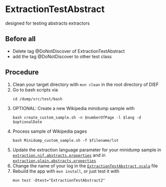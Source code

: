 # ExtractionTestAbstract

designed for testing abstracts extractors
## Before all

* Delete tag @DoNotDiscover of ExtractionTestAbstract
* add the tag @DoNotDiscover to other test class

## Procedure
1. Clean your target directory with `mvn clean` in the root directory of DIEF
1. Go to bash scripts via
   ```shell
   cd /dump/src/test/bash
   ```
1. OPTIONAL: Create a new Wikipedia minidump sample with
   ```shell
   bash create_custom_sample.sh -n $numberOfPage -l $lang -d $optionalDate
   ```
1. Process sample of Wikipedia pages
   ```shell
   bash Minidump_custom_sample.sh -f $filename/lst
   ```
1. Update the extraction language parameter for your minidump sample in [`extraction.nif.abstracts.properties`](https://github.com/datalogism/extraction-framework/blob/gsoc-celian/dump/src/test/resources/extraction-configs/extraction.nif.abstracts.properties) and in [`extraction.plain.abstracts.properties`](https://github.com/datalogism/extraction-framework/blob/gsoc-celian/dump/src/test/resources/extraction-configs/extraction.plain.abstracts.properties)
1. Change the name of your log in the [`ExtractionTestAbstract.scala`](https://github.com/datalogism/extraction-framework/blob/gsoc-celian/dump/src/test/scala/org/dbpedia/extraction/dump/ExtractionTestAbstract.scala) file
1. Rebuild the app with `mvn install`, or just test it with
   ```shell
   mvn test -Dtest="ExtractionTestAbstract2"
   ```
